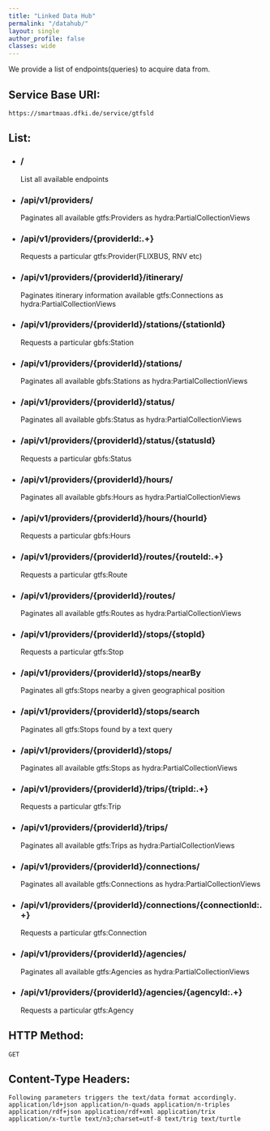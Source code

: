 ```yaml
---
title: "Linked Data Hub"
permalink: "/datahub/"
layout: single
author_profile: false
classes: wide
---
```

We provide a list of endpoints(queries) to acquire data from. 

## Service Base URI:
    https://smartmaas.dfki.de/service/gtfsld

## List:
* ### / 
    List all available endpoints
* ### /api/v1/providers/
    Paginates all available gtfs:Providers as hydra:PartialCollectionViews
* ### /api/v1/providers/{providerId:.+}
    Requests a particular gtfs:Provider(FLIXBUS, RNV etc)
* ### /api/v1/providers/{providerId}/itinerary/
    Paginates itinerary information available gtfs:Connections as hydra:PartialCollectionViews
* ### /api/v1/providers/{providerId}/stations/{stationId}
    Requests a particular gbfs:Station
* ### /api/v1/providers/{providerId}/stations/
    Paginates all available gbfs:Stations as hydra:PartialCollectionViews
* ### /api/v1/providers/{providerId}/status/
    Paginates all available gbfs:Status as hydra:PartialCollectionViews
* ### /api/v1/providers/{providerId}/status/{statusId}
    Requests a particular gbfs:Status
* ### /api/v1/providers/{providerId}/hours/
    Paginates all available gbfs:Hours as hydra:PartialCollectionViews
* ### /api/v1/providers/{providerId}/hours/{hourId}
    Requests a particular gbfs:Hours
* ### /api/v1/providers/{providerId}/routes/{routeId:.+}
    Requests a particular gtfs:Route
* ### /api/v1/providers/{providerId}/routes/
    Paginates all available gtfs:Routes as hydra:PartialCollectionViews
* ### /api/v1/providers/{providerId}/stops/{stopId}
    Requests a particular gtfs:Stop
* ### /api/v1/providers/{providerId}/stops/nearBy
    Paginates all gtfs:Stops nearby a given geographical position
* ### /api/v1/providers/{providerId}/stops/search
    Paginates all gtfs:Stops found by a text query
* ### /api/v1/providers/{providerId}/stops/
    Paginates all available gtfs:Stops as hydra:PartialCollectionViews
* ### /api/v1/providers/{providerId}/trips/{tripId:.+}
    Requests a particular gtfs:Trip
* ### /api/v1/providers/{providerId}/trips/
    Paginates all available gtfs:Trips as hydra:PartialCollectionViews
* ### /api/v1/providers/{providerId}/connections/
    Paginates all available gtfs:Connections as hydra:PartialCollectionViews
* ### /api/v1/providers/{providerId}/connections/{connectionId:.+}
    Requests a particular gtfs:Connection
* ### /api/v1/providers/{providerId}/agencies/
    Paginates all available gtfs:Agencies as hydra:PartialCollectionViews
* ### /api/v1/providers/{providerId}/agencies/{agencyId:.+}
    Requests a particular gtfs:Agency   


## HTTP Method:
    GET

## Content-Type Headers:
    Following parameters triggers the text/data format accordingly.    
    application/ld+json application/n-quads application/n-triples application/rdf+json application/rdf+xml application/trix application/x-turtle text/n3;charset=utf-8 text/trig text/turtle 